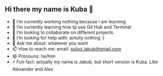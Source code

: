 ## Hi there my name is Kuba 👋

- 🔭 I’m currently working nothing because i am learning
- 🌱 I’m currently learning how tp use Git Hub and Terminal
- 👯 I’m looking to collaborate on different projects
- 🤔 I’m looking for help with: actully nothing :)
- 💬 Ask me about: whatever you want
- 📫 How to reach me: email: sulisz.jakub@gmail.com
- 😄 Pronouns: he/him
- ⚡ Fun fact: actually my name is Jakub, but short version is Kuba. Like Alexander and Alex